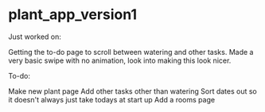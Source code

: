 # plant_app_version1

Just worked on:

Getting the to-do page to scroll between watering and other tasks.
Made a very basic swipe with no animation, look into making this look nicer. 

To-do: 

Make new plant page 
Add other tasks other than watering 
Sort dates out so it doesn't always just take todays at start up 
Add a rooms page 